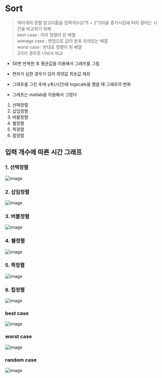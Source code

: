 # Sort  
> 여러개의 정렬 알고리즘을 입력개수(2^5 ~ 2^20)을 증가시킴에 따라 걸리는 시간을 비교하기 위해  
> best case : 이미 정렬이 된 배열  
> average case : 랜덤으로 값이 분포 되어있는 배열  
> worst case : 반대로 정렬이 된 배열  
> 3가지 경우로 나눠서 비교  

* 50번 반복한 후 평균값을 이용해서 그래프를 그림  

* 편차가 심한 경우가 있어 최댓값 최솟값 제외  

* 그래프를 그린 후에 y축(시간)에 logscale을 했을 때 그래프의 변화  

* 그래프는 matlab을 이용해서 그렸다  


1. 선택정렬  
2. 삽입정렬  
3. 버블정렬  
4. 쉘정렬  
5. 퀵정렬  
6. 힙정렬  

## 입력 개수에 따른 시간 그래프  

### 1. 선택정렬
![image](https://user-images.githubusercontent.com/98294597/166945065-be17ad4a-376d-4b6e-961c-3011b9799e9b.png)

### 2. 삽입정렬
![image](https://user-images.githubusercontent.com/98294597/166945497-30d85860-436f-4bcc-b977-e2966ff5c220.png)


### 3. 버블정렬
![image](https://user-images.githubusercontent.com/98294597/166945944-dc1f8f7d-59fc-4b31-8c26-0e043eeee566.png)


### 4. 쉘정렬
![image](https://user-images.githubusercontent.com/98294597/166946382-a4333d6d-cc20-4bb2-8da2-ff40548171fb.png)


### 5. 퀵정렬
![image](https://user-images.githubusercontent.com/98294597/166946747-8b9ea655-effb-4b1a-8002-9d769d683eb4.png)


### 6. 힙정렬
![image](https://user-images.githubusercontent.com/98294597/166947129-ad3fb132-971c-46eb-9cf6-64ae2179b2da.png)
### best case
![image](https://user-images.githubusercontent.com/98294597/166949757-492080dd-dd97-4603-bed5-cc1fbaa4d850.png)

### worst case
![image](https://user-images.githubusercontent.com/98294597/166950255-49520b12-ef87-4f88-8608-b9cafaf1ae39.png)

### random case
![image](https://user-images.githubusercontent.com/98294597/166950887-754cafa9-6a59-4950-b918-d9c271f58690.png)


